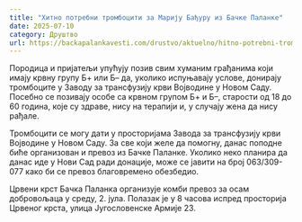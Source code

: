 ```yaml
---
title: "Хитно потребни тромбоцити за Марију Бађуру из Бачке Паланке"
date: 2025-07-10
category: Друштво
url: https://backapalankavesti.com/drustvo/aktuelno/hitno-potrebni-trombociti-za-mariju-badjuru-iz-backe-palanke/
---
```


Породица и пријатељи упућују позив свим хуманим грађанима који имају крвну групу Б+ или Б– да, уколико испуњавају услове, донирају тромбоците у Заводу за трансфузију крви Војводине у Новом Саду. Посебно се позивају особе са крвном групом Б+ и Б–, старости од 18 до 60 година, које су здраве, нису на терапији и, у случају жена да нису рађале.

Тромбоцити се могу дати у просторијама Завода за трансфузију крви Војводине у Новом Саду. За све који желе да помогну, данас поподне биће организован и превоз из Бачке Паланке. Уколико неко планира да данас иде у Нови Сад ради донације, може се јавити на број 063/309-077 како би се превоз благовремено обезбедио.

Црвени крст Бачка Паланка организује комби превоз за осам добровољаца у среду, 2. јула. Полазак је у 8 часова испред просторија Црвеног крста, улица Југословенске Армије 23.
